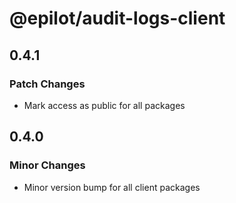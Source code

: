 # @epilot/audit-logs-client

## 0.4.1

### Patch Changes

- Mark access as public for all packages

## 0.4.0

### Minor Changes

- Minor version bump for all client packages
